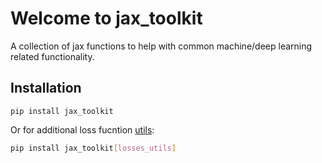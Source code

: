 # Welcome to jax_toolkit

A collection of jax functions to help with common machine/deep learning related functionality. 

## Installation

```
pip install jax_toolkit
```

Or for additional loss fucntion [utils](https://asmith26.github.io/jax_toolkit/losses_and_metrics/#utils):

```bash
pip install jax_toolkit[losses_utils]
```